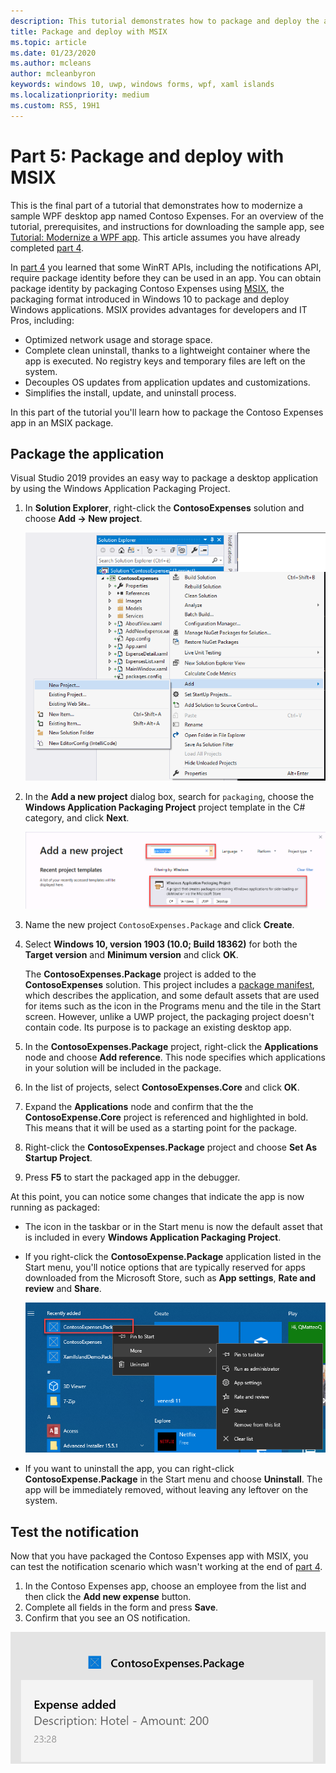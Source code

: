 ```yaml
---
description: This tutorial demonstrates how to package and deploy the app using MSIX.
title: Package and deploy with MSIX
ms.topic: article
ms.date: 01/23/2020
ms.author: mcleans
author: mcleanbyron
keywords: windows 10, uwp, windows forms, wpf, xaml islands
ms.localizationpriority: medium
ms.custom: RS5, 19H1
---
```


# Part 5: Package and deploy with MSIX

This is the final part of a tutorial that demonstrates how to modernize a sample WPF desktop app named Contoso Expenses. For an overview of the tutorial, prerequisites, and instructions for downloading the sample app, see [Tutorial: Modernize a WPF app](modernize-wpf-tutorial.md). This article assumes you have already completed [part 4](modernize-wpf-tutorial-4.md).

In [part 4](modernize-wpf-tutorial-4.md) you learned that some WinRT APIs, including the notifications API, require package identity before they can be used in an app. You can obtain package identity by packaging Contoso Expenses using [MSIX](/windows/msix), the packaging format introduced in Windows 10 to package and deploy Windows applications. MSIX provides advantages for developers and IT Pros, including:

- Optimized network usage and storage space.
- Complete clean uninstall, thanks to a lightweight container where the app is executed. No registry keys and temporary files are left on the system.
- Decouples OS updates from application updates and customizations.
- Simplifies the install, update, and uninstall process.

In this part of the tutorial you'll learn how to package the Contoso Expenses app in an MSIX package.

## Package the application

Visual Studio 2019 provides an easy way to package a desktop application by using the Windows Application Packaging Project. 

1. In **Solution Explorer**, right-click the **ContosoExpenses** solution and choose **Add -> New project**.

    ![Add New Project](images/wpf-modernize-tutorial/AddNewProject.png)

3. In the **Add a new project** dialog box, search for `packaging`, choose the **Windows Application Packaging Project** project template in the C# category, and click **Next**.

    ![Windows Application Packaging Project](images/wpf-modernize-tutorial/WAP.png)

4. Name the new project `ContosoExpenses.Package` and click **Create**.

5. Select **Windows 10, version 1903 (10.0; Build 18362)** for both the **Target version** and **Minimum version** and click **OK**.

    The **ContosoExpenses.Package** project is added to the **ContosoExpenses** solution. This project includes a [package manifest](/uwp/schemas/appxpackage/uapmanifestschema/schema-root), which describes the application, and some default assets that are used for items such as the icon in the Programs menu and the tile in the Start screen. However, unlike a UWP project, the packaging project doesn't contain code. Its purpose is to package an existing desktop app.

6. In the **ContosoExpenses.Package** project, right-click the **Applications** node and choose **Add reference**. This node specifies which applications in your solution will be included in the package.

6. In the list of projects, select **ContosoExpenses.Core** and click **OK**.

7. Expand the **Applications** node and confirm that the the **ContosoExpense.Core** project is referenced and highlighted in bold. This means that it will be used as a starting point for the package.

8. Right-click the **ContosoExpenses.Package** project and choose **Set As Startup Project**.

9. Press **F5** to start the packaged app in the debugger.

At this point, you can notice some changes that indicate the app is now running as packaged:

- The icon in the taskbar or in the Start menu is now the default asset that is included in every **Windows Application Packaging Project**.
- If you right-click the **ContosoExpense.Package** application listed in the Start menu, you'll notice options that are typically reserved for apps downloaded from the Microsoft Store, such as **App settings**, **Rate and review** and **Share**.

    ![ContosoExpenses in Start Menu](images/wpf-modernize-tutorial/StartMenu.png)

- If you want to uninstall the app, you can right-click **ContosoExpense.Package** in the Start menu and choose **Uninstall**. The app will be immediately removed, without leaving any leftover on the system.

## Test the notification

Now that you have packaged the Contoso Expenses app with MSIX, you can test the notification scenario which wasn't working at the end of [part 4](modernize-wpf-tutorial-4.md).

1. In the Contoso Expenses app, choose an employee from the list and then click the **Add new expense** button.
2. Complete all fields in the form and press **Save**.
3. Confirm that you see an OS notification.

![Toast notification](images/wpf-modernize-tutorial/ToastNotification.png)